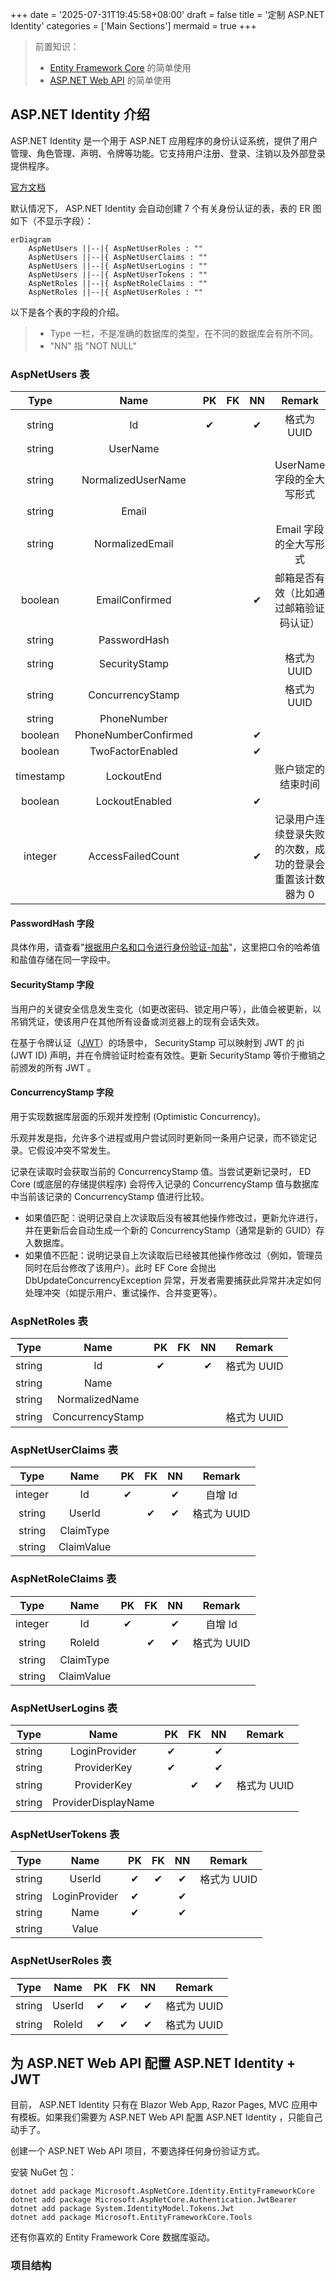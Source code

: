 +++
date = '2025-07-31T19:45:58+08:00'
draft = false
title = '定制 ASP.NET Identity'
categories = ['Main Sections']
mermaid = true
+++

> 前置知识：
> 
> * [Entity Framework Core](https://learn.microsoft.com/zh-cn/ef/core/) 的简单使用
> * [ASP.NET Web API](https://learn.microsoft.com/zh-cn/aspnet/web-api/) 的简单使用

## ASP\.NET Identity 介绍
ASP\.NET Identity 是一个用于 ASP\.NET 应用程序的身份认证系统，提供了用户管理、角色管理、声明、令牌等功能。它支持用户注册、登录、注销以及外部登录提供程序。

[官方文档](https://learn.microsoft.com/zh-cn/aspnet/core/security/authentication/identity)

默认情况下， ASP\.NET Identity 会自动创建 7 个有关身份认证的表，表的 ER 图如下（不显示字段）：

```mermaid
erDiagram
    AspNetUsers ||--|{ AspNetUserRoles : ""
    AspNetUsers ||--|{ AspNetUserClaims : ""
    AspNetUsers ||--|{ AspNetUserLogins : ""
    AspNetUsers ||--|{ AspNetUserTokens : ""
    AspNetRoles ||--|{ AspNetRoleClaims : ""
    AspNetRoles ||--|{ AspNetUserRoles : ""
```

以下是各个表的字段的介绍。

> * Type 一栏，不是准确的数据库的类型，在不同的数据库会有所不同。
> * "NN" 指 "NOT NULL"

### AspNetUsers 表
| Type | Name | PK | FK | NN | Remark |
| :--: | :--: | :--: | :--: | :--: | :--: |
| string | Id | &#10004; |  | &#10004; | 格式为 UUID |
| string | UserName |  |  |  |  |
| string | NormalizedUserName |  |  |  | UserName 字段的全大写形式 |
| string | Email |  |  |  |  |
| string | NormalizedEmail |  |  |  | Email 字段的全大写形式 |
| boolean | EmailConfirmed |  |  | &#10004; | 邮箱是否有效（比如通过邮箱验证码认证） |
| string | PasswordHash |  |  |  |  |
| string | SecurityStamp |  |  |  | 格式为 UUID |
| string | ConcurrencyStamp |  |  |  | 格式为 UUID |
| string | PhoneNumber |  |  |  |  |
| boolean | PhoneNumberConfirmed |  |  | &#10004; |  |
| boolean | TwoFactorEnabled |  |  | &#10004; |  |
| timestamp | LockoutEnd |  |  |  | 账户​​锁定的结束时间 |
| boolean | LockoutEnabled |  |  | &#10004; |  |
| integer | AccessFailedCount |  |  | &#10004; | 记录用户​​连续登录失败的次数​​，成功的登录会重置该计数器为 0 |

#### PasswordHash 字段
具体作用，请查看"[根据用户名和口令进行身份验证-加盐](./Basic-Computer-Theory/Introduction-to-Information-Security/Authentication-based-on-username-and-password/index.md#加盐)"，这里把口令的哈希值和盐值存储在同一字段中。

#### SecurityStamp 字段
当用户的关键安全信息发生变化​​（如更改密码、锁定用户等），此值​​会被更新，以吊销凭证，使该用户在​​其他所有设备或浏览器​​上的现有会话失效。

在基于令牌认证（[JWT](./Basic-Computer-Theory/Introduction-to-Information-Security/Session-state-management/index.md#jwt)）的场景中， SecurityStamp 可以映射到 JWT 的 jti (JWT ID) 声明，并在令牌验证时检查有效性。更新 SecurityStamp 等价于撤销之前颁发的所有 JWT 。

#### ConcurrencyStamp 字段
用于实现​​数据库层面的乐观并发控制 (Optimistic Concurrency)​​。

乐观并发是指，允许多个进程或用户尝试同时更新同一条用户记录，而不锁定记录。它假设冲突不常发生。

记录在读取时会获取当前的 ConcurrencyStamp 值。当尝试更新记录时， ED Core (或底层的存储提供程序) 会将传入记录的 ConcurrencyStamp 值​​与数据库中当前该记录的 ConcurrencyStamp 值进行比较​​。

* 如果值​​匹配​​：说明记录自上次读取后​​没有被其他操作修改过​​，更新允许进行，并在更新​​后会自动生成一个新的 ConcurrencyStamp​​（通常是新的 GUID）存入数据库。
* 如果值​​不匹配​​：说明记录自上次读取后​​已经被其他操作修改过​​（例如，管理员同时在后台修改了该用户）。此时 EF Core 会抛出 DbUpdateConcurrencyException 异常，开发者需要捕获此异常并决定如何处理冲突（如提示用户、重试操作、合并变更等）。

### AspNetRoles 表
| Type | Name | PK | FK | NN | Remark |
| :--: | :--: | :--: | :--: | :--: | :--: |
| string | Id | &#10004; |  | &#10004; | 格式为 UUID |
| string | Name |  |  |  |  |
| string | NormalizedName |  |  |  |  |
| string | ConcurrencyStamp |  |  |  | 格式为 UUID |

### AspNetUserClaims 表
| Type | Name | PK | FK | NN | Remark |
| :--: | :--: | :--: | :--: | :--: | :--: |
| integer | Id | &#10004; |  | &#10004; | 自增 Id |
| string | UserId |  | &#10004; | &#10004; | 格式为 UUID |
| string | ClaimType |  |  |  |  |
| string | ClaimValue |  |  |  |  |

### AspNetRoleClaims 表
| Type | Name | PK | FK | NN | Remark |
| :--: | :--: | :--: | :--: | :--: | :--: |
| integer | Id | &#10004; |  | &#10004; | 自增 Id |
| string | RoleId |  | &#10004; | &#10004; | 格式为 UUID |
| string | ClaimType |  |  |  |  |
| string | ClaimValue |  |  |  |  |

### AspNetUserLogins 表
| Type | Name | PK | FK | NN | Remark |
| :--: | :--: | :--: | :--: | :--: | :--: |
| string | LoginProvider | &#10004; |  | &#10004; |  |
| string | ProviderKey | &#10004; |  | &#10004; |  |
| string | ProviderKey |  | &#10004; | &#10004; | 格式为 UUID |
| string | ProviderDisplayName |  |  |  |  |

### AspNetUserTokens 表
| Type | Name | PK | FK | NN | Remark |
| :--: | :--: | :--: | :--: | :--: | :--: |
| string | UserId | &#10004; | &#10004; | &#10004; | 格式为 UUID |
| string | LoginProvider | &#10004; |  | &#10004; |  |
| string | Name | &#10004; |  | &#10004; |  |
| string | Value |  |  |  |  |


### AspNetUserRoles 表
| Type | Name | PK | FK | NN | Remark |
| :--: | :--: | :--: | :--: | :--: | :--: |
| string | UserId | &#10004; | &#10004; | &#10004; | 格式为 UUID |
| string | RoleId | &#10004; | &#10004; | &#10004; | 格式为 UUID |

## 为 ASP\.NET Web API 配置 ASP\.NET Identity + JWT
目前， ASP\.NET Identity 只有在 Blazor Web App, Razor Pages, MVC 应用中有模板。如果我们需要为 ASP\.NET Web API 配置 ASP\.NET Identity ，只能自己动手了。

创建一个 ASP\.NET Web API 项目，不要选择任何身份验证方式。

安装 NuGet 包：

```shell
dotnet add package Microsoft.AspNetCore.Identity.EntityFrameworkCore
dotnet add package Microsoft.AspNetCore.Authentication.JwtBearer
dotnet add package System.IdentityModel.Tokens.Jwt
dotnet add package Microsoft.EntityFrameworkCore.Tools
```

还有你喜欢的 Entity Framework Core 数据库驱动。

### 项目结构

